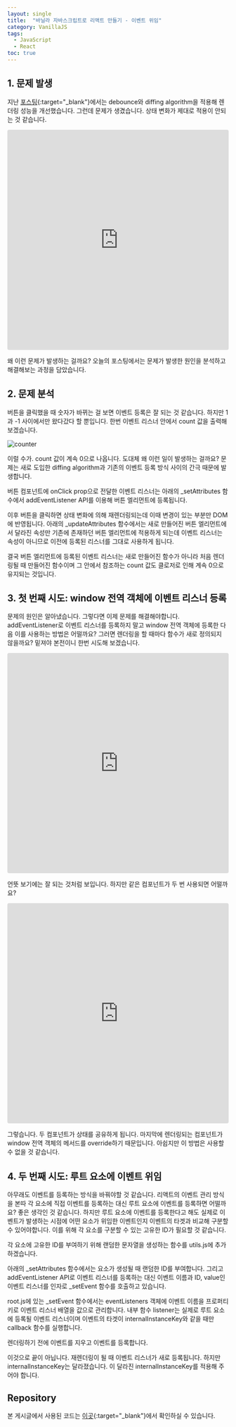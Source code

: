 ```yaml
---
layout: single
title:  "바닐라 자바스크립트로 리액트 만들기 - 이벤트 위임"
category: VanillaJS
tags:
  - JavaScript
  - React
toc: true
---
```


## 1. 문제 발생

지난 [포스팅](https://gyeongsu1997.github.io/vanillajs/diffing-algorithm/){:target="_blank"}에서는 debounce와 diffing algorithm을 적용해 렌더링 성능을 개선했습니다. 그런데 문제가 생겼습니다. 상태 변화가 제대로 적용이 안되는 것 같습니다.

<iframe src="https://codesandbox.io/embed/7tdldc?view=preview&hidenavigation=1"
     style="width:100%; height: 500px; border:0; border-radius: 4px; overflow:hidden;"
     title="03-diffing-algorithm"
     allow="accelerometer; ambient-light-sensor; camera; encrypted-media; geolocation; gyroscope; hid; microphone; midi; payment; usb; vr; xr-spatial-tracking"
     sandbox="allow-forms allow-modals allow-popups allow-presentation allow-same-origin allow-scripts"
></iframe>

왜 이런 문제가 발생하는 걸까요? 오늘의 포스팅에서는 문제가 발생한 원인을 분석하고 해결해보는 과정을 담았습니다.

## 2. 문제 분석

버튼을 클릭했을 때 숫자가 바뀌는 걸 보면 이벤트 등록은 잘 되는 것 같습니다. 하지만 1과 -1 사이에서만 왔다갔다 할 뿐입니다. 한번 이벤트 리스너 안에서 count 값을 출력해보겠습니다.

<script src="https://gist.github.com/Gyeongsu1997/d6f4e4b88ae7231ef8b4cf55bb54b668.js?file=Counter.js"></script>

![counter]({{site.url}}/images/2024-12-11-event-delegation/counter.gif)

이럴 수가. count 값이 계속 0으로 나옵니다. 도대체 왜 이런 일이 발생하는 걸까요? 문제는 새로 도입한 diffing algorithm과 기존의 이벤트 등록 방식 사이의 간극 때문에 발생합니다.

버튼 컴포넌트에 onClick prop으로 전달한 이벤트 리스너는 아래의 _setAttributes 함수에서 addEventListener API를 이용해 버튼 엘리먼트에 등록됩니다.

<script src="https://gist.github.com/Gyeongsu1997/d6f4e4b88ae7231ef8b4cf55bb54b668.js?file=setAttributes.js"></script>

이후 버튼을 클릭하면 상태 변화에 의해 재렌더링되는데 이때 변경이 있는 부분만 DOM에 반영됩니다. 아래의 _updateAttributes 함수에서는 새로 만들어진 버튼 엘리먼트에서 달라진 속성만 기존에 존재하던 버튼 엘리먼트에 적용하게 되는데 이벤트 리스너는 속성이 아니므로 이전에 등록된 리스너를 그대로 사용하게 됩니다.

<script src="https://gist.github.com/Gyeongsu1997/d6f4e4b88ae7231ef8b4cf55bb54b668.js?file=updateAttributes.js"></script>

결국 버튼 엘리먼트에 등록된 이벤트 리스너는 새로 만들어진 함수가 아니라 처음 렌더링될 때 만들어진 함수이며 그 안에서 참조하는 count 값도 클로저로 인해 계속 0으로 유지되는 것입니다.

## 3. 첫 번째 시도: window 전역 객체에 이벤트 리스너 등록

문제의 원인은 알아냈습니다. 그렇다면 이제 문제를 해결해야합니다. addEventListener로 이벤트 리스너를 등록하지 말고 window 전역 객체에 등록한 다음 이를 사용하는 방법은 어떨까요? 그러면 렌더링을 할 때마다 함수가 새로 정의되지 않을까요? 밑져야 본전이니 한번 시도해 보겠습니다.

<script src="https://gist.github.com/Gyeongsu1997/d6f4e4b88ae7231ef8b4cf55bb54b668.js?file=event-listener-in-window.js"></script>

<iframe src="https://codesandbox.io/embed/w2sk7m?view=preview&hidenavigation=1"
     style="width:100%; height: 500px; border:0; border-radius: 4px; overflow:hidden;"
     title="04-event-delegation/02-event-listener-in-window"
     allow="accelerometer; ambient-light-sensor; camera; encrypted-media; geolocation; gyroscope; hid; microphone; midi; payment; usb; vr; xr-spatial-tracking"
     sandbox="allow-forms allow-modals allow-popups allow-presentation allow-same-origin allow-scripts"
></iframe>

언뜻 보기에는 잘 되는 것처럼 보입니다. 하지만 같은 컴포넌트가 두 번 사용되면 어떨까요?

<script src="https://gist.github.com/Gyeongsu1997/d6f4e4b88ae7231ef8b4cf55bb54b668.js?file=double-counter.js"></script>

<iframe src="https://codesandbox.io/embed/4prfsh?view=preview&hidenavigation=1"
     style="width:100%; height: 500px; border:0; border-radius: 4px; overflow:hidden;"
     title="04-event-delegation/03-double-counter"
     allow="accelerometer; ambient-light-sensor; camera; encrypted-media; geolocation; gyroscope; hid; microphone; midi; payment; usb; vr; xr-spatial-tracking"
     sandbox="allow-forms allow-modals allow-popups allow-presentation allow-same-origin allow-scripts"
></iframe>

그렇습니다. 두 컴포넌트가 상태를 공유하게 됩니다. 마지막에 렌더링되는 컴포넌트가 window 전역 객체의 메서드를 override하기 때문입니다. 아쉽지만 이 방법은 사용할 수 없을 것 같습니다.

## 4. 두 번째 시도: 루트 요소에 이벤트 위임

아무래도 이벤트를 등록하는 방식을 바꿔야할 것 같습니다. 리액트의 이벤트 관리 방식을 본따 각 요소에 직접 이벤트를 등록하는 대신 루트 요소에 이벤트를 등록하면 어떨까요? 좋은 생각인 것 같습니다. 하지만 루트 요소에 이벤트를 등록한다고 해도 실제로 이벤트가 발생하는 시점에 어떤 요소가 위임한 이벤트인지 이벤트의 타겟과 비교해 구분할 수 있어야합니다. 이를 위해 각 요소를 구분할 수 있는 고유한 ID가 필요할 것 같습니다.

각 요소에 고유한 ID를 부여하기 위해 랜덤한 문자열을 생성하는 함수를 utils.js에 추가하겠습니다.

<script src="https://gist.github.com/Gyeongsu1997/d6f4e4b88ae7231ef8b4cf55bb54b668.js?file=utils.js"></script>

아래의 _setAttributes 함수에서는 요소가 생성될 때 랜덤한 ID를 부여합니다. 그리고 addEventListener API로 이벤트 리스너를 등록하는 대신 이벤트 이름과 ID, value인 이벤트 리스너를 인자로 _setEvent 함수를 호출하고 있습니다.

<script src="https://gist.github.com/Gyeongsu1997/d6f4e4b88ae7231ef8b4cf55bb54b668.js?file=createElement.js"></script>

root.js에 있는 _setEvent 함수에서는 eventListeners 객체에 이벤트 이름을 프로퍼티 키로 이벤트 리스너 배열을 값으로 관리합니다. 내부 함수 listener는 실제로 루트 요소에 등록될 이벤트 리스너이며 이벤트의 타겟이 internalInstanceKey와 같을 때만 callback 함수를 실행합니다.

<script src="https://gist.github.com/Gyeongsu1997/d6f4e4b88ae7231ef8b4cf55bb54b668.js?file=setEvent.js"></script>

렌더링하기 전에 이벤트를 지우고 이벤트를 등록합니다.

<script src="https://gist.github.com/Gyeongsu1997/d6f4e4b88ae7231ef8b4cf55bb54b668.js?file=render.js"></script>

이것으로 끝이 아닙니다. 재렌더링이 될 때 이벤트 리스너가 새로 등록됩니다. 하지만 internalInstanceKey는 달라졌습니다. 이 달라진 internalInstanceKey를 적용해 주어야 합니다.

<script src="https://gist.github.com/Gyeongsu1997/d6f4e4b88ae7231ef8b4cf55bb54b668.js?file=updateAttributes2.js"></script>

## Repository

본 게시글에서 사용된 코드는 [이곳](https://github.com/Gyeongsu1997/create-react-with-vanilla-js/tree/main/04-usestate){:target="_blank"}에서 확인하실 수 있습니다.